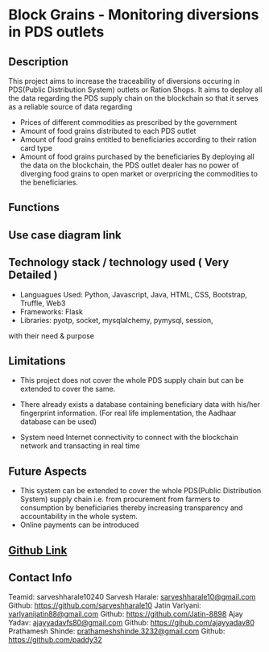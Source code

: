 # Block Grains - Monitoring diversions in PDS outlets 

## Description
This project aims to increase the traceability of diversions occuring in PDS(Public Distribution System) outlets or Ration Shops. It aims to deploy all the data regarding the PDS supply chain on the blockchain so that it serves as a reliable source of data regarding

- Prices of different commodities as prescribed by the government
- Amount of food grains distributed to each PDS outlet
- Amount of food grains entitled to beneficiaries according to their ration card type
- Amount of food grains purchased by the beneficiaries
By deploying all the data on the blockchain, the PDS outlet dealer has no power of diverging food grains to open market or overpricing the commodities to the beneficiaries.

## Functions

## Use case diagram link

## Technology stack / technology used ( Very Detailed )
- Languagues Used: Python, Javascript, Java, HTML, CSS, Bootstrap, Truffle, Web3
- Frameworks: Flask
- Libraries: pyotp, socket, mysqlalchemy, pymysql, session, 
 
 with their need & purpose

## Limitations

- This project does not cover the whole PDS supply chain but can be extended to cover the same.
- There already exists a database containing beneficiary data with his/her fingerprint information. (For real life implementation, the
Aadhaar database can be used)

- System need Internet connectivity to connect with the blockchain
network and transacting in real time

## Future Aspects

- This system can be extended to cover the whole PDS(Public Distribution System) supply chain i.e. from procurement from farmers
to consumption by beneficiaries thereby increasing transparency and accountability in the whole system.
- Online payments can be introduced

## [Github Link](https://github.com/Jatin-8898/SPIT-Hackathon)


## Contact Info 
Teamid: sarveshharale10240
Sarvesh Harale: sarveshharale10@gmail.com Github: https://github.com/sarveshharale10
Jatin Varlyani: varlyanijatin88@gmail.com Github: https://github.com/Jatin-8898
Ajay Yadav: ajayyadavfs80@gmail.com Github: https://gihub.com/ajayyadav80
Prathamesh Shinde: prathameshshinde.3232@gmail.com Github: https://github.com/paddy32
